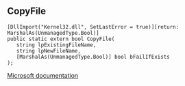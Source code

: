 ## CopyFile

```
[DllImport("Kernel32.dll", SetLastError = true)][return: MarshalAs(UnmanagedType.Bool)]
public static extern bool CopyFile(
   string lpExistingFileName,
   string lpNewFileName,
   [MarshalAs(UnmanagedType.Bool)] bool bFailIfExists
);
```

[Microsoft documentation](https://docs.microsoft.com/en-us/windows/win32/api/winbase/nf-winbase-copyfile)
